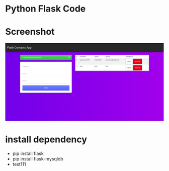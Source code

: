 # Python Flask Code

# Screenshot
![](docs/screenshot.png)

# install dependency
- pip install flask
- pip install flask-mysqldb
- test111
